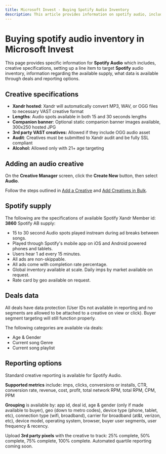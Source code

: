 ```yaml
---
title: Microsoft Invest - Buying Spotify Audio Inventory
description: This article provides information on spotify audio, including creative specifications, audio inventory targeting, available supply, deals, and reporting options.
---
```


# Buying spotify audio inventory in Microsoft Invest

This page provides specific information for **Spotify Audio** which includes, creative specifications, setting up a line item to target **Spotify** audio inventory, information regarding the available supply, what data is available through deals and reporting options.

## Creative specifications

- **Xandr hosted**: Xandr will automatically convert MP3, WAV, or OGG files to necessary VAST creative format
- **Lengths**: Audio spots available in both 15 and 30 seconds lengths
- **Companion banner**: Optional static companion banner images available, 300x250 hosted JPG
- **3rd party VAST creatives:** Allowed if they include OGG audio asset
- **Audit**: Creatives must be submitted to Xandr audit and be fully SSL compliant
- **Alcohol:** Allowed only with 21+ age targeting

## Adding an audio creative

On the **Creative Manager** screen, click the **Create New** button, then select **Audio**.

Follow the steps outlined in [Add a Creative](./add-a-creative.md) and [Add Creatives in Bulk](./add-creatives-in-bulk.md).

## Spotify supply

The following are the specifications of available Spotify Xandr Member id: **3860** Spotify AB supply:

- 15 to 30 second Audio spots played instream during ad breaks between songs.
- Played through Spotify's mobile app on iOS and Android powered phones and tablets.
- Users hear 1 ad every 15 minutes.
- All ads are non-skippable.
- All ads come with completion rate percentage.
- Global inventory available at scale. Daily imps by market available on request.
- Rate card by geo available on request.

## Deals data

All deals have data protection (User IDs not available in reporting and no segments are allowed to be attached to a creative on view or click). Buyer segment targeting will still function properly.

The following categories are available via deals:

- Age & Gender
- Current song Genre
- Current song playlist

## Reporting options

Standard creative reporting is available for Spotify Audio.

**Supported metrics** include: imps, clicks, conversions or installs, CTR, conversion rate, revenue, cost, profit, total network RPM, total RPM, CPM, PPM

**Grouping** is available by: app id, deal id, age & gender (only if made available to buyer), geo (down to metro codes), device type (phone, tablet, etc), connection type (wifi, broadband), carrier for broadband (at&t, verizon, etc), device model, operating system, browser, buyer user segments, user frequency & recency.

Upload **3rd party pixels** with the creative to track: 25% complete, 50% complete, 75% complete, 100% complete. Automated quartile reporting coming soon.
